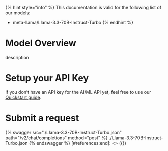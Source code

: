 [#references:start]: <> ({ "template": "openapi" })
{% hint style="info" %}
This documentation is valid for the following list of our models:
* meta-llama/Llama-3.3-70B-Instruct-Turbo
{% endhint %}

# Model Overview
description

# Setup your API Key
If you don’t have an API key for the AI/ML API yet, feel free to use our [Quickstart guide](https://docs.aimlapi.com/quickstart/setting-up).

# Submit a request
{% swagger src="./Llama-3.3-70B-Instruct-Turbo.json" path="/v2/chat/completions" method="post" %}
./Llama-3.3-70B-Instruct-Turbo.json
{% endswagger %}
[#references:end]: <> ({})